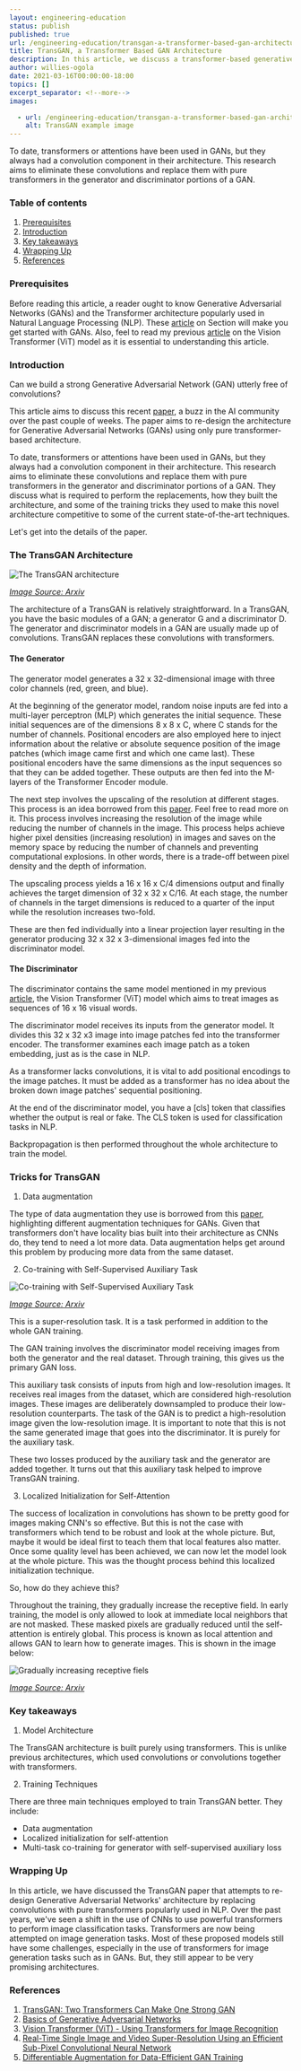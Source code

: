 ```yaml
---
layout: engineering-education
status: publish
published: true
url: /engineering-education/transgan-a-transformer-based-gan-architecture/
title: TransGAN, a Transformer Based GAN Architecture
description: In this article, we discuss a transformer-based generative adversarial network architecture. We do this with the aid of a recently published research paper.
author: willies-ogola
date: 2021-03-16T00:00:00-18:00
topics: []
excerpt_separator: <!--more-->
images:

  - url: /engineering-education/transgan-a-transformer-based-gan-architecture/hero.jpg
    alt: TransGAN example image
---
```

To date, transformers or attentions have been used in GANs, but they always had a convolution component in their architecture. This research aims to eliminate these convolutions and replace them with pure transformers in the generator and discriminator portions of a GAN.
<!--more-->

### Table of contents

1. [Prerequisites](#prerequisites)
2. [Introduction](#introduction)
3. [Key takeaways](#key-takeaways)
4. [Wrapping Up](#wrapping-up)
5. [References](#references)

### Prerequisites

Before reading this article, a reader ought to know Generative Adversarial Networks (GANs) and the Transformer architecture popularly used in Natural Language Processing (NLP). These [article](https://www.section.io/engineering-education/introduction-to-generative-adversarial-networks/) on Section will make you get started with GANs.
Also, feel to read my previous [article](https://www.section.io/engineering-education/vision-transformer-using-transformers-for-image-recognition/) on the Vision Transformer (ViT) model as it is essential to understanding this article.

### Introduction

Can we build a strong Generative Adversarial Network (GAN) utterly free of convolutions?

This article aims to discuss this recent [paper](https://arxiv.org/pdf/2102.07074.pdf), a buzz in the AI community over the past couple of weeks. The paper aims to re-design the architecture for Generative Adversarial Networks (GANs) using only pure transformer-based architecture.

To date, transformers or attentions have been used in GANs, but they always had a convolution component in their architecture. This research aims to eliminate these convolutions and replace them with pure transformers in the generator and discriminator portions of a GAN. They discuss what is required to perform the replacements, how they built the architecture, and some of the training tricks they used to make this novel architecture competitive to some of the current state-of-the-art techniques.

Let's get into the details of the paper.

### The TransGAN Architecture

![The TransGAN architecture](/engineering-education/transgan-a-transformer-based-gan-architecture/transgan-architecture.PNG)

*[Image Source: Arxiv](https://arxiv.org/pdf/2102.07074.pdf)*

The architecture of a TransGAN is relatively straightforward. In a TransGAN, you have the basic modules of a GAN; a generator G and a discriminator D. The generator and discriminator models in a GAN are usually made up of convolutions. TransGAN replaces these convolutions with transformers.

#### The Generator

The generator model generates a 32 x 32-dimensional image with three color channels (red, green, and blue).

At the beginning of the generator model, random noise inputs are fed into a multi-layer perceptron (MLP) which generates the initial sequence. These initial sequences are of the dimensions 8 x 8 x C, where C stands for the number of channels. Positional encoders are also employed here to inject information about the relative or absolute sequence position of the image patches (which image came first and which one came last). These positional encoders have the same dimensions as the input sequences so that they can be added together. These outputs are then fed into the M-layers of the Transformer Encoder module.

The next step involves the upscaling of the resolution at different stages. This process is an idea borrowed from this [paper](https://arxiv.org/pdf/1609.05158.pdf). Feel free to read more on it. This process involves increasing the resolution of the image while reducing the number of channels in the image. This process helps achieve higher pixel densities (increasing resolution) in images and saves on the memory space by reducing the number of channels and preventing computational explosions. In other words, there is a trade-off between pixel density and the depth of information.

The upscaling process yields a 16 x 16 x C/4 dimensions output and finally achieves the target dimension of 32 x 32 x C/16. At each stage, the number of channels in the target dimensions is reduced to a quarter of the input while the resolution increases two-fold.

These are then fed individually into a linear projection layer resulting in the generator producing 32 x 32 x 3-dimensional images fed into the discriminator model.

#### The Discriminator

The discriminator contains the same model mentioned in my previous [article](https://www.section.io/engineering-education/vision-transformer-using-transformers-for-image-recognition/), the Vision Transformer (ViT) model which aims to treat images as sequences of 16 x 16 visual words. 

The discriminator model receives its inputs from the generator model. It divides this 32 x 32 x3 image into image patches fed into the transformer encoder. The transformer examines each image patch as a token embedding, just as is the case in NLP.

As a transformer lacks convolutions, it is vital to add positional encodings to the image patches. It must be added as a transformer has no idea about the broken down image patches' sequential positioning.

At the end of the discriminator model, you have a [cls] token that classifies whether the output is real or fake. The CLS token is used for classification tasks in NLP.

Backpropagation is then performed throughout the whole architecture to train the model.

### Tricks for TransGAN

1. Data augmentation 

The type of data augmentation they use is borrowed from this [paper](https://arxiv.org/pdf/2006.10738.pdf), highlighting different augmentation techniques for GANs. Given that transformers don't have locality bias built into their architecture as CNNs do, they tend to need a lot more data. Data augmentation helps get around this problem by producing more data from the same dataset.

2. Co-training with Self-Supervised Auxiliary Task

![Co-training with Self-Supervised Auxiliary Task](/engineering-education/transgan-a-transformer-based-gan-architecture/co-training.PNG)

*[Image Source: Arxiv](https://arxiv.org/pdf/2102.07074.pdf)*

This is a super-resolution task. It is a task performed in addition to the whole GAN training. 

The GAN training involves the discriminator model receiving images from both the generator and the real dataset. Through training, this gives us the primary GAN loss.

This auxiliary task consists of inputs from high and low-resolution images. It receives real images from the dataset, which are considered high-resolution images. These images are deliberately downsampled to produce their low-resolution counterparts. The task of the GAN is to predict a high-resolution image given the low-resolution image. It is important to note that this is not the same generated image that goes into the discriminator. It is purely for the auxiliary task.

These two losses produced by the auxiliary task and the generator are added together. It turns out that this auxiliary task helped to improve TransGAN training.

3. Localized Initialization for Self-Attention

The success of localization in convolutions has shown to be pretty good for images making CNN's so effective. But this is not the case with transformers which tend to be robust and look at the whole picture. But, maybe it would be ideal first to teach them that local features also matter. Once some quality level has been achieved, we can now let the model look at the whole picture. This was the thought process behind this localized initialization technique.

So, how do they achieve this?

Throughout the training, they gradually increase the receptive field. In early training, the model is only allowed to look at immediate local neighbors that are not masked. These masked pixels are gradually reduced until the self-attention is entirely global. This process is known as local attention and allows GAN to learn how to generate images. This is shown in the image below:

![Gradually increasing receptive fiels](/engineering-education/transgan-a-transformer-based-gan-architecture/masked-pixel.PNG)

*[Image Source: Arxiv](https://arxiv.org/pdf/2102.07074.pdf)*

### Key takeaways

1. Model Architecture

The TransGAN architecture is built purely using transformers. This is unlike previous architectures, which used convolutions or convolutions together with transformers.

2. Training Techniques

There are three main techniques employed to train TransGAN better. They include:

- Data augmentation
- Localized initialization for self-attention
- Multi-task co-training for generator with self-supervised auxiliary loss

### Wrapping Up

In this article, we have discussed the TransGAN paper that attempts to re-design Generative Adversarial Networks' architecture by replacing convolutions with pure transformers popularly used in NLP. 
Over the past years, we've seen a shift in the use of CNNs to use powerful transformers to perform image classification tasks. Transformers are now being attempted on image generation tasks.  Most of these proposed models still have some challenges, especially in the use of transformers for image generation tasks such as in GANs. But, they still appear to be very promising architectures.

### References

1. [TransGAN: Two Transformers Can Make One Strong GAN](https://arxiv.org/pdf/2102.07074.pdf)
2. [Basics of Generative Adversarial Networks](https://www.section.io/engineering-education/introduction-to-generative-adversarial-networks/)
3. [Vision Transformer (ViT) - Using Transformers for Image Recognition](https://www.section.io/engineering-education/vision-transformer-using-transformers-for-image-recognition/)
4. [Real-Time Single Image and Video Super-Resolution Using an Efficient Sub-Pixel Convolutional Neural Network](https://arxiv.org/pdf/1609.05158.pdf)
5. [Differentiable Augmentation for Data-Efficient GAN Training](https://arxiv.org/pdf/2006.10738.pdf)
